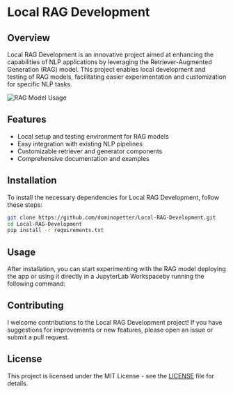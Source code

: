 # Local RAG Development

## Overview
Local RAG Development is an innovative project aimed at enhancing the capabilities of NLP applications by leveraging the Retriever-Augmented Generation (RAG) model. This project enables local development and testing of RAG models, facilitating easier experimentation and customization for specific NLP tasks.

![RAG Model Usage](https://se-demo.domino.tech/u/petter/Local-RAG-Development/view-git/RAG.jpeg) <!-- Replace 'image-link-here' with the actual link to the image after uploading it to GitHub or another image hosting service -->

## Features
- Local setup and testing environment for RAG models
- Easy integration with existing NLP pipelines
- Customizable retriever and generator components
- Comprehensive documentation and examples

## Installation

To install the necessary dependencies for Local RAG Development, follow these steps:

```bash
git clone https://github.com/dominopetter/Local-RAG-Development.git
cd Local-RAG-Development
pip install -r requirements.txt
```

## Usage

After installation, you can start experimenting with the RAG model deploying the app or using it directly in a JupyterLab Workspaceby running the following command:

## Contributing

I welcome contributions to the Local RAG Development project! If you have suggestions for improvements or new features, please open an issue or submit a pull request.

## License

This project is licensed under the MIT License - see the [LICENSE](LICENSE) file for details.
